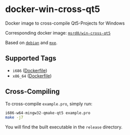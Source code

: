 # docker-win-cross-qt5
Docker image to cross-compile Qt5-Projects for Windows

Corresponding docker image: [`msrd0/win-cross-qt5`](https://hub.docker.com/r/msrd0/win-cross-qt5/)

Based on [`debian`](https://hub.docker.com/_/debian/) and [`mxe`](http://mxe.cc/).

## Supported Tags

- `i686` ([Dockerfile](https://github.com/msrd0/docker-win-cross-qt5/blob/master/i686/Dockerfile))
- `x86_64` ([Dockerfile](https://github.com/msrd0/docker-win-cross-qt5/blob/master/x86_64/Dockerfile))

## Cross-Compiling

To cross-compile `example.pro`, simply run:

```bash
i686-w64-mingw32-qmake-qt5 example.pro
make -j7
```

You will find the built executable in the `release` directory.
